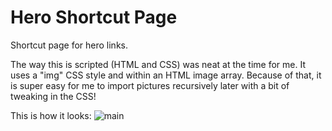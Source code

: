 # Hero Shortcut Page
Shortcut page for hero links. 


The way this is scripted (HTML and CSS) was neat at the time for me. It uses a "img" CSS style and within an HTML image array.
Because of that, it is super easy for me to import pictures recursively later with a bit of tweaking in the CSS!

This is how it looks:
![main](https://github.com/jacobbetz/websiteHeroPage/blob/master/mainpage.png)

